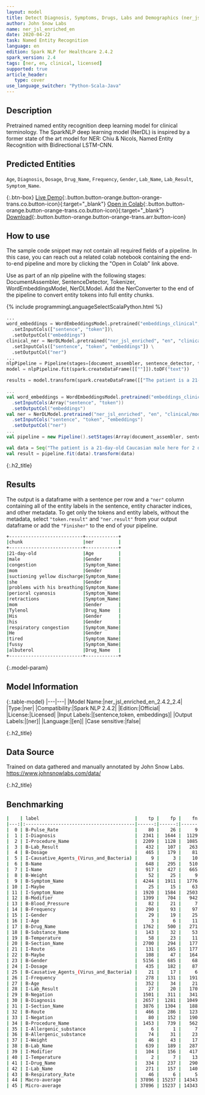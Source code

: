 ```yaml
---
layout: model
title: Detect Diagnosis, Symptoms, Drugs, Labs and Demographics (ner_jsl_enriched)
author: John Snow Labs
name: ner_jsl_enriched_en
date: 2020-04-22
task: Named Entity Recognition
language: en
edition: Spark NLP for Healthcare 2.4.2
spark_version: 2.4
tags: [ner, en, clinical, licensed]
supported: true
article_header:
   type: cover
use_language_switcher: "Python-Scala-Java"
---
```


## Description

Pretrained named entity recognition deep learning model for clinical terminology. The SparkNLP deep learning model (NerDL) is inspired by a former state of the art model for NER: Chiu & Nicols, Named Entity Recognition with Bidirectional LSTM-CNN. 

## Predicted Entities 
`Age`, `Diagnosis`, `Dosage`, `Drug_Name`, `Frequency`, `Gender`, `Lab_Name`, `Lab_Result`, `Symptom_Name`.

{:.btn-box}
[Live Demo](https://demo.johnsnowlabs.com/healthcare/NER_SIGN_SYMP/){:.button.button-orange.button-orange-trans.co.button-icon}{:target="_blank"}
[Open in Colab](https://githubtocolab.com/JohnSnowLabs/spark-nlp-workshop/blob/master/tutorials/Certification_Trainings/Healthcare/1.Clinical_Named_Entity_Recognition_Model.ipynb){:.button.button-orange.button-orange-trans.co.button-icon}{:target="_blank"}
[Download](https://s3.amazonaws.com/auxdata.johnsnowlabs.com/clinical/models/ner_jsl_enriched_en_2.4.2_2.4_1587513303751.zip){:.button.button-orange.button-orange-trans.arr.button-icon}


## How to use

The sample code snippet may not contain all required fields of a pipeline. In this case, you can reach out a related colab notebook containing the end-to-end pipeline and more by clicking the "Open in Colab" link above.

Use as part of an nlp pipeline with the following stages: DocumentAssembler, SentenceDetector, Tokenizer, WordEmbeddingsModel, NerDLModel. Add the NerConverter to the end of the pipeline to convert entity tokens into full entity chunks.

<div class="tabs-box" markdown="1">

{% include programmingLanguageSelectScalaPython.html %}


```python
...
word_embeddings = WordEmbeddingsModel.pretrained("embeddings_clinical", "en", "clinical/models")\
  .setInputCols(["sentence", "token"])\
  .setOutputCol("embeddings")
clinical_ner = NerDLModel.pretrained("ner_jsl_enriched", "en", "clinical/models") \
  .setInputCols(["sentence", "token", "embeddings"]) \
  .setOutputCol("ner")
...
nlpPipeline = Pipeline(stages=[document_assembler, sentence_detector, tokenizer, word_embeddings, clinical_ner, ner_converter])
model = nlpPipeline.fit(spark.createDataFrame([[""]]).toDF("text"))

results = model.transform(spark.createDataFrame([["The patient is a 21-day-old Caucasian male here for 2 days of congestion - mom has been suctioning yellow discharge from the patient's nares, plus she has noticed some mild problems with his breathing while feeding (but negative for any perioral cyanosis or retractions). One day ago, mom also noticed a tactile temperature and gave the patient Tylenol. Baby also has had some decreased p.o. intake. His normal breast-feeding is down from 20 minutes q.2h. to 5 to 10 minutes secondary to his respiratory congestion. He sleeps well, but has been more tired and has been fussy over the past 2 days. The parents noticed no improvement with albuterol treatments given in the ER. His urine output has also decreased; normally he has 8 to 10 wet and 5 dirty diapers per 24 hours, now he has down to 4 wet diapers per 24 hours. Mom denies any diarrhea. His bowel movements are yellow colored and soft in nature."]], ["text"]))
```

```scala
...
val word_embeddings = WordEmbeddingsModel.pretrained("embeddings_clinical", "en", "clinical/models")
  .setInputCols(Array("sentence", "token"))
  .setOutputCol("embeddings")
val ner = NerDLModel.pretrained("ner_jsl_enriched", "en", "clinical/models")
  .setInputCols("sentence", "token", "embeddings")
  .setOutputCol("ner")
...
val pipeline = new Pipeline().setStages(Array(document_assembler, sentence_detector, tokenizer, word_embeddings, ner, ner_converter))

val data = Seq("The patient is a 21-day-old Caucasian male here for 2 days of congestion - mom has been suctioning yellow discharge from the patient's nares, plus she has noticed some mild problems with his breathing while feeding (but negative for any perioral cyanosis or retractions). One day ago, mom also noticed a tactile temperature and gave the patient Tylenol. Baby also has had some decreased p.o. intake. His normal breast-feeding is down from 20 minutes q.2h. to 5 to 10 minutes secondary to his respiratory congestion. He sleeps well, but has been more tired and has been fussy over the past 2 days. The parents noticed no improvement with albuterol treatments given in the ER. His urine output has also decreased; normally he has 8 to 10 wet and 5 dirty diapers per 24 hours, now he has down to 4 wet diapers per 24 hours. Mom denies any diarrhea. His bowel movements are yellow colored and soft in nature.").toDF("text")
val result = pipeline.fit(data).transform(data)
```

</div>

{:.h2_title}
## Results
The output is a dataframe with a sentence per row and a ``"ner"`` column containing all of the entity labels in the sentence, entity character indices, and other metadata. To get only the tokens and entity labels, without the metadata, select ``"token.result"`` and ``"ner.result"`` from your output dataframe or add the ``"Finisher"`` to the end of your pipeline.

```bash
+---------------------------+------------+
|chunk                      |ner         |
+---------------------------+------------+
|21-day-old                 |Age         |
|male                       |Gender      |
|congestion                 |Symptom_Name|
|mom                        |Gender      |
|suctioning yellow discharge|Symptom_Name|
|she                        |Gender      |
|problems with his breathing|Symptom_Name|
|perioral cyanosis          |Symptom_Name|
|retractions                |Symptom_Name|
|mom                        |Gender      |
|Tylenol                    |Drug_Name   |
|His                        |Gender      |
|his                        |Gender      |
|respiratory congestion     |Symptom_Name|
|He                         |Gender      |
|tired                      |Symptom_Name|
|fussy                      |Symptom_Name|
|albuterol                  |Drug_Name   |
+---------------------------+------------+
```

{:.model-param}
## Model Information

{:.table-model}
|---|---|
|Model Name:|ner_jsl_enriched_en_2.4.2_2.4|
|Type:|ner|
|Compatibility:|Spark NLP 2.4.2|
|Edition:|Official|
|License:|Licensed|
|Input Labels:|[sentence,token, embeddings]|
|Output Labels:|[ner]|
|Language:|[en]|
|Case sensitive:|false|

{:.h2_title}
## Data Source
Trained on data gathered and manually annotated by John Snow Labs.
https://www.johnsnowlabs.com/data/

{:.h2_title}
## Benchmarking
```bash
|    | label                                   |    tp |    fp |    fn |     prec |      rec |       f1 |
|---:|:----------------------------------------|------:|------:|------:|---------:|---------:|---------:|
|  0 | B-Pulse_Rate                            |    80 |    26 |     9 | 0.754717 | 0.898876 | 0.820513 |
|  1 | I-Diagnosis                             |  2341 |  1644 |  1129 | 0.587453 | 0.67464  | 0.628035 |
|  2 | I-Procedure_Name                        |  2209 |  1128 |  1085 | 0.661972 | 0.670613 | 0.666265 |
|  3 | B-Lab_Result                            |   432 |   107 |   263 | 0.801484 | 0.621583 | 0.700162 |
|  4 | B-Dosage                                |   465 |   179 |    81 | 0.72205  | 0.851648 | 0.781513 |
|  5 | I-Causative_Agents_(Virus_and_Bacteria) |     9 |     3 |    10 | 0.75     | 0.473684 | 0.580645 |
|  6 | B-Name                                  |   648 |   295 |   510 | 0.687169 | 0.559585 | 0.616849 |
|  7 | I-Name                                  |   917 |   427 |   665 | 0.682292 | 0.579646 | 0.626794 |
|  8 | B-Weight                                |    52 |    25 |     9 | 0.675325 | 0.852459 | 0.753623 |
|  9 | B-Symptom_Name                          |  4244 |  1911 |  1776 | 0.689521 | 0.704983 | 0.697166 |
| 10 | I-Maybe                                 |    25 |    15 |    63 | 0.625    | 0.284091 | 0.390625 |
| 11 | I-Symptom_Name                          |  1920 |  1584 |  2503 | 0.547945 | 0.434095 | 0.48442  |
| 12 | B-Modifier                              |  1399 |   704 |   942 | 0.66524  | 0.597608 | 0.629613 |
| 13 | B-Blood_Pressure                        |    82 |    21 |     7 | 0.796117 | 0.921348 | 0.854167 |
| 14 | B-Frequency                             |   290 |    93 |    97 | 0.75718  | 0.749354 | 0.753247 |
| 15 | I-Gender                                |    29 |    19 |    25 | 0.604167 | 0.537037 | 0.568627 |
| 16 | I-Age                                   |     3 |     6 |    11 | 0.333333 | 0.214286 | 0.26087  |
| 17 | B-Drug_Name                             |  1762 |   500 |   271 | 0.778957 | 0.866699 | 0.820489 |
| 18 | B-Substance_Name                        |   143 |    32 |    53 | 0.817143 | 0.729592 | 0.770889 |
| 19 | B-Temperature                           |    58 |    23 |    11 | 0.716049 | 0.84058  | 0.773333 |
| 20 | B-Section_Name                          |  2700 |   294 |   177 | 0.901804 | 0.938478 | 0.919775 |
| 21 | I-Route                                 |   131 |   165 |   177 | 0.442568 | 0.425325 | 0.433775 |
| 22 | B-Maybe                                 |   108 |    47 |   164 | 0.696774 | 0.397059 | 0.505855 |
| 23 | B-Gender                                |  5156 |   685 |    68 | 0.882726 | 0.986983 | 0.931948 |
| 24 | I-Dosage                                |   435 |   182 |    87 | 0.705024 | 0.833333 | 0.763828 |
| 25 | B-Causative_Agents_(Virus_and_Bacteria) |    21 |    17 |     6 | 0.552632 | 0.777778 | 0.646154 |
| 26 | I-Frequency                             |   278 |   131 |   191 | 0.679707 | 0.592751 | 0.633257 |
| 27 | B-Age                                   |   352 |    34 |    21 | 0.911917 | 0.9437   | 0.927536 |
| 28 | I-Lab_Result                            |    27 |    20 |   170 | 0.574468 | 0.137056 | 0.221311 |
| 29 | B-Negation                              |  1501 |   311 |   341 | 0.828366 | 0.814875 | 0.821565 |
| 30 | B-Diagnosis                             |  2657 |  1281 |  1049 | 0.674708 | 0.716945 | 0.695186 |
| 31 | I-Section_Name                          |  3876 |  1304 |   188 | 0.748263 | 0.95374  | 0.838598 |
| 32 | B-Route                                 |   466 |   286 |   123 | 0.619681 | 0.791172 | 0.695004 |
| 33 | I-Negation                              |    80 |   152 |   190 | 0.344828 | 0.296296 | 0.318725 |
| 34 | B-Procedure_Name                        |  1453 |   739 |   562 | 0.662865 | 0.721092 | 0.690754 |
| 35 | I-Allergenic_substance                  |     6 |     1 |     7 | 0.857143 | 0.461538 | 0.6      |
| 36 | B-Allergenic_substance                  |    74 |    31 |    23 | 0.704762 | 0.762887 | 0.732673 |
| 37 | I-Weight                                |    46 |    43 |    17 | 0.516854 | 0.730159 | 0.605263 |
| 38 | B-Lab_Name                              |   639 |   189 |   287 | 0.771739 | 0.690065 | 0.72862  |
| 39 | I-Modifier                              |   104 |   156 |   417 | 0.4      | 0.199616 | 0.266325 |
| 40 | I-Temperature                           |     2 |     7 |    13 | 0.222222 | 0.133333 | 0.166667 |
| 41 | I-Drug_Name                             |   334 |   237 |   290 | 0.584939 | 0.535256 | 0.558996 |
| 42 | I-Lab_Name                              |   271 |   157 |   140 | 0.633178 | 0.659367 | 0.646007 |
| 43 | B-Respiratory_Rate                      |    46 |     6 |     5 | 0.884615 | 0.901961 | 0.893204 |
| 44 | Macro-average                           | 37896 | 15237 | 14343 | 0.621144 | 0.562248 | 0.59023  |
| 45 | Micro-average                           | 37896 | 15237 | 14343 | 0.713229 | 0.725435 | 0.71928  |
```